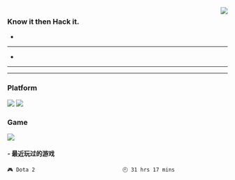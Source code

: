 <img align='right' src='https://github-readme-stats.vercel.app/api?username=1nfsr&show_icons=true&&hide=contribs,issues,stars&&hide_border=true&&hide_title=true' />

### Know it then Hack it.

*
---
*
---

- - - - - -


### Platform

[![](https://img.shields.io/badge/MacOS-Catalina-33aadd?style=for-the-badge&logo=apple)](https://www.apple.com/macos/catalina-preview)
[![](https://img.shields.io/badge/iphone-6Plus-33aadd?style=for-the-badge&logo=apple)](https://www.apple.com/iphone-6/)

### Game

[![](https://img.shields.io/badge/Steam-171a21?style=for-the-badge&logo=steam)](https://steamcommunity.com/id/infsr/)


<!-- steam-box start -->
#### - 最近玩过的游戏
```text
🎮 Dota 2                            🕘 31 hrs 17 mins
```
<!-- Powered by https://github.com/YouEclipse/steam-box . -->
<!-- steam-box end -->